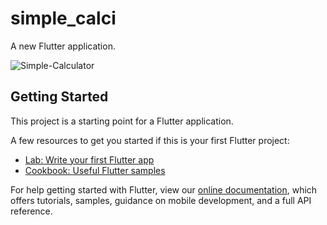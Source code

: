 # simple_calci

A new Flutter application.

![Simple-Calculator](https://user-images.githubusercontent.com/59247040/117128458-0e93f800-adbb-11eb-898c-1cea7d20a944.png)

## Getting Started

This project is a starting point for a Flutter application.

A few resources to get you started if this is your first Flutter project:

- [Lab: Write your first Flutter app](https://flutter.dev/docs/get-started/codelab)
- [Cookbook: Useful Flutter samples](https://flutter.dev/docs/cookbook)

For help getting started with Flutter, view our
[online documentation](https://flutter.dev/docs), which offers tutorials,
samples, guidance on mobile development, and a full API reference.

